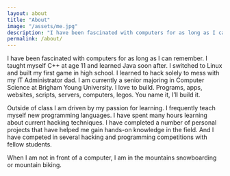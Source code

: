 ```yaml
---
layout: about
title: "About"
image: "/assets/me.jpg"
description: "I have been fascinated with computers for as long as I can remember. I taught myself C++ at age 11 and learned Java soon after. I switched to Linux and built..."
permalink: /about/
---
```


I have been fascinated with computers for as long as I can remember. I taught myself C++ at age 11 and learned Java soon after. I switched to Linux and built my first game in high school. I learned to hack solely to mess with my IT Administrator dad. I am currently a senior majoring in Computer Science at Brigham Young University. I love to build. Programs, apps, websites, scripts, servers, computers, legos. You name it, I’ll build it.

Outside of class I am driven by my passion for learning. I frequently teach myself new programming languages. I have spent many hours learning about current hacking techniques. I have completed a number of personal projects that have helped me gain hands-on knowledge in the field. And I have competed in several hacking and programming competitions with fellow students.

When I am not in front of a computer, I am in the mountains snowboarding or mountain biking. 